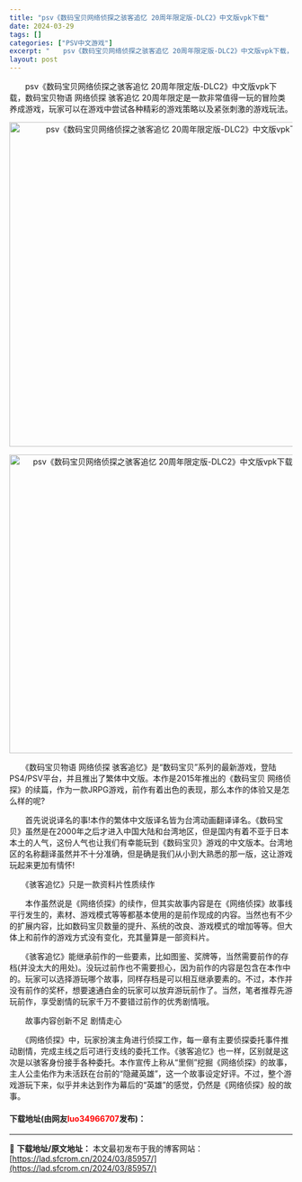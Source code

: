 ```yaml
---
title: "psv《数码宝贝网络侦探之骇客追忆 20周年限定版-DLC2》中文版vpk下载"
date: 2024-03-29
tags: []
categories: ["PSV中文游戏"]
excerpt: "　　psv《数码宝贝网络侦探之骇客追忆 20周年限定版-DLC2》中文版vpk下载，数码宝贝物语 网络侦探 骇客追忆 20周年限定是一款非常值得一玩的冒险类养成游戏，玩家可以在游戏中尝试各种精彩的游戏策略以及紧张刺激的游戏玩法。 　　《数码宝贝物语 网络侦探 骇客追忆》是&ldquo;数码宝贝&amp;rd&hellip;"
layout: post
---
```


 <p>　　psv《数码宝贝网络侦探之骇客追忆 20周年限定版-DLC2》中文版vpk下载，数码宝贝物语 网络侦探 骇客追忆 20周年限定是一款非常值得一玩的冒险类养成游戏，玩家可以在游戏中尝试各种精彩的游戏策略以及紧张刺激的游戏玩法。</p> <p align="center"><img align="" border="0" src="https://lad.sfcrom.cn/wp-content/uploads/2024/03/20240329_66066aeb68c36.webp" width="576" alt="psv《数码宝贝网络侦探之骇客追忆 20周年限定版-DLC2》中文版vpk下载" /></p> <p align="center"><img align="" border="0" src="https://lad.sfcrom.cn/wp-content/uploads/2024/03/20240329_66066aec6ff35.webp" width="530" alt="psv《数码宝贝网络侦探之骇客追忆 20周年限定版-DLC2》中文版vpk下载" /></p> <p>　　《数码宝贝物语 网络侦探 骇客追忆》是&ldquo;数码宝贝&rdquo;系列的最新游戏，登陆PS4/PSV平台，并且推出了繁体中文版。本作是2015年推出的《数码宝贝 网络侦探》的续篇，作为一款JRPG游戏，前作有着出色的表现，那么本作的体验又是怎么样的呢?</p> <p>　　首先说说译名的事!本作的繁体中文版译名皆为台湾动画翻译译名。《数码宝贝》虽然是在2000年之后才进入中国大陆和台湾地区，但是国内有着不亚于日本本土的人气，这份人气也让我们有幸能玩到《数码宝贝》游戏的中文版本。台湾地区的名称翻译虽然并不十分准确，但是确是我们从小到大熟悉的那一版，这让游戏玩起来更加有情怀!</p> <p>　　《骇客追忆》只是一款资料片性质续作</p> <p>　　本作虽然说是《网络侦探》的续作，但其实故事内容是在《网络侦探》故事线平行发生的，素材、游戏模式等等都基本使用的是前作现成的内容。当然也有不少的扩展内容，比如数码宝贝数量的提升、系统的改良、游戏模式的增加等等。但大体上和前作的游戏方式没有变化，充其量算是一部资料片。</p> <p>　　《骇客追忆》能继承前作的一些要素，比如图鉴、奖牌等，当然需要前作的存档(并没太大的用处)。没玩过前作也不需要担心，因为前作的内容是包含在本作中的。玩家可以选择游玩哪个故事，同样存档是可以相互继承要素的。不过，本作并没有前作的奖杯，想要速通白金的玩家可以放弃游玩前作了。当然，笔者推荐先游玩前作，享受剧情的玩家千万不要错过前作的优秀剧情哦。</p> <p>　　故事内容创新不足 剧情走心</p> <p>　　《网络侦探》中，玩家扮演主角进行侦探工作，每一章有主要侦探委托事件推动剧情，完成主线之后可进行支线的委托工作。《骇客追忆》也一样，区别就是这次是以骇客身份接手各种委托。本作宣传上称从&ldquo;里侧&rdquo;挖掘《网络侦探》的故事，主人公圭佑作为未活跃在台前的&ldquo;隐藏英雄&rdquo;，这一个故事设定好评。不过，整个游戏游玩下来，似乎并未达到作为幕后的&ldquo;英雄&rdquo;的感觉，仍然是《网络侦探》般的故事。</p> <p><h4>下载地址(由网友<font color="red">luo34966707</font>发布)：</h4></p> 

---
📖 **下载地址/原文地址：** 本文最初发布于我的博客网站：[https://lad.sfcrom.cn/2024/03/85957/](https://lad.sfcrom.cn/2024/03/85957/)

